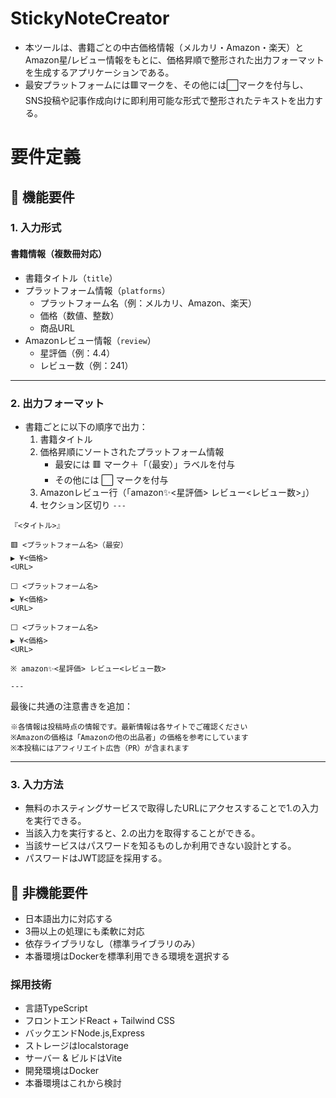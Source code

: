 # StickyNoteCreator
- 本ツールは、書籍ごとの中古価格情報（メルカリ・Amazon・楽天）とAmazon星/レビュー情報をもとに、価格昇順で整形された出力フォーマットを生成するアプリケーションである。
- 最安プラットフォームには🟥マークを、その他には⬜️マークを付与し、SNS投稿や記事作成向けに即利用可能な形式で整形されたテキストを出力する。

# 要件定義

## 📌 機能要件

### 1. 入力形式

#### 書籍情報（複数冊対応）

- 書籍タイトル（`title`）
- プラットフォーム情報（`platforms`）
  - プラットフォーム名（例：メルカリ、Amazon、楽天）
  - 価格（数値、整数）
  - 商品URL
- Amazonレビュー情報（`review`）
  - 星評価（例：4.4）
  - レビュー数（例：241）

---

### 2. 出力フォーマット

- 書籍ごとに以下の順序で出力：
  1. 書籍タイトル
  2. 価格昇順にソートされたプラットフォーム情報
     - 最安には 🟥 マーク＋「（最安）」ラベルを付与
     - その他には ⬜️ マークを付与
  3. Amazonレビュー行（「amazon✨<星評価> レビュー<レビュー数>」）
  4. セクション区切り `---`

```text
『<タイトル>』

🟥 <プラットフォーム名>（最安）
▶️ ¥<価格>
<URL>

⬜ <プラットフォーム名>
▶️ ¥<価格>
<URL>

⬜ <プラットフォーム名>
▶️ ¥<価格>
<URL>

※ amazon✨<星評価> レビュー<レビュー数>

---
```
最後に共通の注意書きを追加：
```text
※各情報は投稿時点の情報です。最新情報は各サイトでご確認ください  
※Amazonの価格は「Amazonの他の出品者」の価格を参考にしています  
※本投稿にはアフィリエイト広告（PR）が含まれます
```

---

### 3. 入力方法
- 無料のホスティングサービスで取得したURLにアクセスすることで1.の入力を実行できる。
- 当該入力を実行すると、2.の出力を取得することができる。
- 当該サービスはパスワードを知るものしか利用できない設計とする。
- パスワードはJWT認証を採用する。

## 📌 非機能要件
- 日本語出力に対応する
- 3冊以上の処理にも柔軟に対応
- 依存ライブラリなし（標準ライブラリのみ）
- 本番環境はDockerを標準利用できる環境を選択する
### 採用技術
- 言語TypeScript
- フロントエンドReact + Tailwind CSS
- バックエンドNode.js,Express
- ストレージはlocalstorage
- サーバー & ビルドはVite
- 開発環境はDocker
- 本番環境はこれから検討
